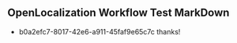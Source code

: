 ## OpenLocalization Workflow Test MarkDown
* b0a2efc7-8017-42e6-a911-45faf9e65c7c 
thanks!<!--HONumber=Mar16_HO4-->
